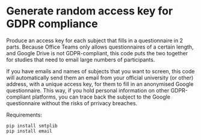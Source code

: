 # Generate random access key for GDPR compliance

Produce an access key for each subject that fills in a questionnaire in 2 parts. Because Office Teams only allows questionnaires of a certain length, and Google Drive is not GDPR-compliant, this code puts the two together for studies that need to email large numbers of participants. 

If you have emails and names of subjects that you want to screen, this code will automatically send them an email from your official university (or other) address, with a unique access key, for them to fill in an anonymised Google questionnaire. This way, if you hold personal information on other GDPR-compliant platforms, you can trace back the subject to the Google questionnaire without the risks of prrivacy breaches.

Requirements:
```
pip install smtplib
pip install email
```

